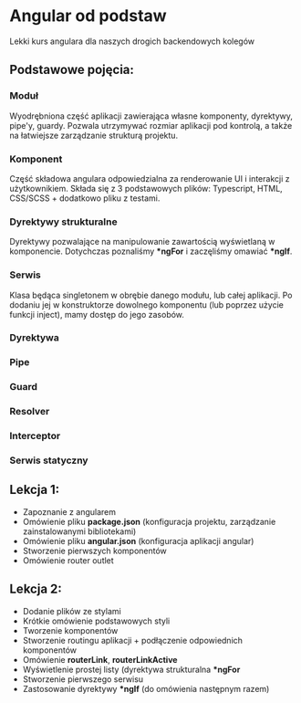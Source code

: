# Angular od podstaw
  Lekki kurs angulara dla naszych drogich backendowych kolegów

## Podstawowe pojęcia:
  ### Moduł
  Wyodrębniona część aplikacji zawierająca własne komponenty, dyrektywy, pipe'y, guardy.
  Pozwala utrzymywać rozmiar aplikacji pod kontrolą, a także na łatwiejsze zarządzanie strukturą projektu.
  ### Komponent
   Część składowa angulara odpowiedzialna za renderowanie UI i interakcji z użytkownikiem.
    Składa się z 3 podstawowych plików: Typescript, HTML, CSS/SCSS + dodatkowo pliku z testami.
  ### Dyrektywy strukturalne
  Dyrektywy pozwalające na manipulowanie zawartością wyświetlaną w komponencie.
  Dotychczas poznaliśmy <b>*ngFor</b> i zaczęliśmy omawiać <b>*ngIf</b>.
  ### Serwis
  Klasa będąca singletonem w obrębie danego modułu, lub całej aplikacji.
  Po dodaniu jej w konstruktorze dowolnego komponentu (lub poprzez użycie funkcji inject), mamy dostęp do jego zasobów.
  ### Dyrektywa
  ### Pipe
  ### Guard
  ### Resolver
  ### Interceptor
  ### Serwis statyczny

  ## Lekcja 1:
  - Zapoznanie z angularem
  - Omówienie pliku <b>package.json</b> (konfiguracja projektu, zarządzanie zainstalowanymi bibliotekami)
  - Omówienie pliku <b>angular.json</b> (konfiguracja aplikacji angular)
  - Stworzenie pierwszych komponentów
  - Omówienie router outlet

  ## Lekcja 2:
  - Dodanie plików ze stylami
  - Krótkie omówienie podstawowych styli
  - Tworzenie komponentów
  - Stworzenie routingu aplikacji + podłączenie odpowiednich komponentów
  - Omówienie <b>routerLink</b>, <b>routerLinkActive</b>
  - Wyświetlenie prostej listy (dyrektywa strukturalna <b>*ngFor</b>
  - Stworzenie pierwszego serwisu
  - Zastosowanie dyrektywy <b>*ngIf</b> (do omówienia następnym razem)

